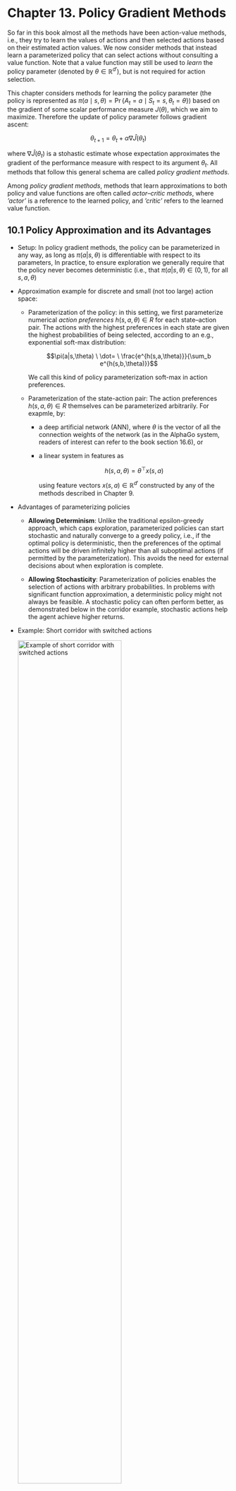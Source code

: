 # Chapter 13. Policy Gradient Methods

So far in this book almost all the methods have been action-value methods, i.e., they try to learn the values of actions and then selected actions based on their estimated action values. We now consider methods that instead learn a parameterized policy that can select actions without consulting a value function. Note that a value function may still be used to $\textit{learn}$ the policy parameter (denoted by $\theta \in \mathbb{R}^{d'}$), but is not required for action selection.

This chapter considers methods for learning the policy parameter (the policy is represented as $\pi(a \mid s, \theta) = \Pr\{ A_t = a \mid S_t = s, \theta_t = \theta \}$) based on the gradient of some scalar performance measure $J(\theta)$, which we aim to maximize. Therefore the update of policy parameter follows gradient ascent:

$$\theta_{t+1} = \theta_t + \alpha \nabla \widehat{J}(\theta_t)$$

where $\nabla \widehat{J}(\theta_t)$ is a stohastic estimate whose expectation approximates the gradient of the performance measure with respect to its argument $\theta_t$. All methods that follow this general schema are called $\textit{policy gradient methods}$.

Among  $\textit{policy gradient methods}$, methods that learn approximations to both policy and value functions are often called $\textit{actor–critic methods}$, where $\textit{'actor'}$ is a reference to the learned policy, and $\textit{'critic'}$ refers to the learned value function.

## 10.1 Policy Approximation and its Advantages

- Setup: In policy gradient methods, the policy can be parameterized in any way, as long as $\pi(a|s, \theta)$ is differentiable with respect to its parameters, In practice, to ensure exploration we generally require that the policy never becomes deterministic (i.e., that $\pi(a|s, \theta) \in (0, 1)$, for all $s, a, \theta$)

- Approximation example for discrete and small (not too large) action space:

    - Parameterization of the policy: in this setting, we first parameterize numerical $\textit{action preferences}$ $h(s, a, \theta) \in R$ for each state–action pair. The actions with the highest preferences in each state are given the highest probabilities of being selected, according to an e.g., exponential soft-max distribution:

        $$\pi(a|s,\theta) \ \dot= \ \frac{e^{h(s,a,\theta)}}{\sum_b e^{h(s,b,\theta)}}$$

        We call this kind of policy parameterization soft-max in action preferences.

    - Parameterization of the state-action pair: The action preferences $h(s, a, \theta) \in R$ themselves can be parameterized arbitrarily. For exapmle, by:
        - a deep artificial network (ANN), where $\theta$ is the vector of all the connection weights of the network (as in the AlphaGo system, readers of interest can refer to the book section 16.6), or
        - a linear system in features as 
            
            $$h(s, a, \theta) = \theta^\top x(s, a)$$

            using feature vectors $x(s, a) \in \mathbb{R}^{d'}$ constructed by any of the methods described in Chapter 9.


- Advantages of parameterizing policies

    - **Allowing Determinism**: Unlike the traditional epsilon-greedy approach, which caps exploration, parameterized policies can start stochastic and naturally converge to a greedy policy, i.e., if the optimal policy is deterministic, then the preferences of the optimal actions will be driven infinitely higher than all suboptimal actions (if permitted by the parameterization). This avoids the need for external decisions about when exploration is complete.

    - **Allowing Stochasticity**:  Parameterization of policies enables the selection of actions with arbitrary probabilities. In problems with significant function approximation, a deterministic policy might not always be feasible. A stochastic policy can often perform better, as demonstrated below in the corridor example, stochastic actions help the agent achieve higher returns.

- Example: Short corridor with switched actions

    <img src="../img/chapter13/short_corridor.png" alt="Example of short corridor with switched actions" style="width:70%;">

    - Setup: 
        - As shown in the image, there are three nonterminal states, the reward is 1 per step.
        - In the first state, left action causes no movement.
        - In the second state actions are reversed, right actions takes the agent to the left and left to the right.
    
    - Comparison between action-value method and policy approximation:
        - An action-value method with $\epsilon$-greedy action selection is forced to choose between just two policies. For example, if $\epsilon = 0.1$, then either left of right action gets the probability of $1 - \frac{\epsilon}{2} = 0.95$, and the other gets only $0.05$. These two $\epsilon$-greedy policies achieve a value (at the start state $S$) of less than $-44$ and $-82$.
        - Policy approximation can do significantly better since it learns a specific probability with which to select right (allowing more stochasticity). As shown in the image, the best probability of selecting the right action with policy approximation is about $0.59$, which achieves a value of about $-11.6$.

## 10.2 The Poliy Gradient Theorem

- Policy Gradient Objective: 
    
    When we parameterize our policy directly, we can use the ultimate goal of reinforcement learning directly as the learning objective, i.e., to learn a policy that obtains as much reward as possible in the long run. Recall that our three form of reward formulations are:

    - Episodic Setting: $G_t = \sum_{t=0}^{T} R_t$

    - Continuing Setting with Discounted Return: $G_t = \sum_{t=0}^{\infty} \gamma^t R_t$

    - Continuing Setting with Average Reward Formulation: $G_t = \sum_{t=0}^{\infty} R_t - r(\pi)$


    In this chapter, **we focus on the continuing setting with average reward as the objective**. The average reward for a policy $\pi$ is defined as: 

    $$
    \begin{align*}
    r(\pi) &= \sum_{s}\mu(s) v(s) \\
    &= \sum_{s}\mu(s) \sum_{a} \pi(a \vert s^\prime, \theta) q(s,a) \\
    &= \sum_{s}\mu(s) \sum_{a} \pi(a \vert s^\prime, \theta) \sum_{s^\prime, a} p(s^\prime, r \vert s, a) r
    \end{align*}
    $$

    Therefore, The goal is to find a policy that maximizes this average reward, so the gradient ascent update we introduced at the beginning of this chapter can be formulated as:

    $$
    \begin{align*}
    \theta_{t+1} &= \theta_t + \alpha \nabla \widehat{J}(\theta_t) \\
    &= \theta_t + \alpha \nabla r(\pi) \\
    &= \theta_t + \alpha \nabla \sum_{s}\mu(s) \sum_{a} \pi(a \vert s^\prime, \theta) \sum_{s^\prime, a} p(s^\prime, r \vert s, a) r
    \end{align*}
    $$ 

    However, Unlike value function approximation (where \mu(s) was fixed), here \mu(s) depends on the policy, which in return changes the distribution $\mu(s)$ when it gets updated. We need a update rule for parameterizing the policy model without depending on $\mu(s)$, and that is when the policy gradient theorem comes to the rescue.

- Policy Gradient Theorem: 
    
    The theorem provides an analytic expression for the gradient of performance (average reward) with respect to the policy parameter that does not involve the derivative of the state distribution, and it has proved:

    $$
    \nabla J(\theta) \propto \sum_s \mu(s) \sum_a q_{\pi}(s, a) \nabla \pi(a | s, \theta)
    $$

    The symbol $\propto$ here means "proportional to". In the episodic case, the constant of proportionality is the average length of an episode, and in the continuing case it is 1. The distribution $\mu$ hereis the on-policy distribution under $\pi$ as introduced in the last chapter.

    This [optional lecture video](https://www.coursera.org/learn/prediction-control-function-approximation/lecture/Wv6wa/the-policy-gradient-theorem) (between 2:08 - 4:27) provides an intuition of what the term $\sum_a q_{\pi}(s, a) \nabla \pi(a | s, \theta)$ does. For a detailed derivation of the policy gradient theorem, please refer to the book chapter 13.2, page 325.


## 10.3 REINFORCE (with Baseline): Monte Carlo Policy Gradient

- REINFORCE

    - Derivation of REINFORCE's update rule:

        The strategy of stohastic gradient ascent requires a way to obtain samples such that the expectation of the sample gradient is proportional to the actual gradient of the performance measure, i.e., we need some way of sampling whose expectation equals or approximates the expression given by the policy gradient theorem. 

        Naturally, we can reformulate the policy gradient theorem as

        $$
            \begin{align*}
            \nabla J(\theta) &\propto \sum_s \mu(s) \sum_a q_{\pi}(s, a) \nabla \pi(a | s, \theta) \\

            &= \mathbb{E}_{\pi} \left[ \sum_a q_{\pi}(S_t, a) \nabla \pi(a | S_t, \theta) \right],
            \end{align*}
        $$
        
        and we can just stop here and instantiate the stochastic gradient-ascent algorithm as

        $$
            \theta_{t+1} \doteq \theta_t + \alpha \sum_a \hat{q}(S_t, a, \mathbf{w}) \nabla \pi(a | S_t, \theta),
        $$

        where $\hat{q}$ is some learned approximation to $q_\pi$. This update algorithm is called an $\textit{all-actions}$ method because its update involves all of the actions. The algorithm is promising and deserves further study, but our current interest is the classical REINFORCE algorithm, which continues the above transformation as follows:

        $$
            \begin{align*}
            \nabla J(\theta) &= \mathbb{E}_{\pi} \left[ \sum_a \pi(a|S_t, \theta) q_{\pi}(S_t, a) \frac{\nabla \pi(a|S_t, \theta)}{\pi(a|S_t, \theta)} \right] \\

            &= \mathbb{E}_{\pi} \left[ q_{\pi}(S_t, A_t) \frac{\nabla \pi(A_t|S_t, \theta)}{\pi(A_t|S_t, \theta)} \right]  \ \text{(replacing \( a \) by a sample \( A_t \sim \pi \))}\\

            &= \mathbb{E}_{\pi} \left[ G_t \frac{\nabla \pi(A_t|S_t, \theta)}{\pi(A_t|S_t, \theta)} \right]  \  \text{(because \( \mathbb{E}_{\pi} [ G_t | S_t, A_t] = q_{\pi}(S_t, A_t) \))}
            \end{align*} \\
        $$

        The stochastic gradient-ascent update of REINFORCE can therefore be instantiated as 

        $$\theta_{t+1} \doteq \theta_t + \alpha \ G_t \frac{\nabla \pi(A_t|S_t, \theta)}{\pi(A_t|S_t, \theta)}$$
    
    - Intuition on REINFORCE

        - The derivation: note that during derivation, we used a sample $A_t \sim \pi$ to replace the the expectation term $\sum_a \pi(a|S_t, \theta) q_{\pi}(S_t, a)$. This strategy shares similarity as we change from Monte Carlo methods to TD methods. Similarly, this replacement brings more bias yet lower the variance at the same time.

        - The final update form: the increment of REINFORCE is proportional to the product of a return $G_t$ and a vector (called the $\textit{eligibility vector}$) - the gradient of the probability of taking the action actually taken divided by the probability of taking that action. The latter may sound horrible when first hearing it, so let's shed some light on what this increment indicates:

            - The return $G_t$ in the incremental term causes the parameter to move most in the directions that favor actions that yield the highest return.

            - The vector $\frac{\nabla \pi(A_t|S_t, \theta)}{\pi(A_t|S_t, \theta)}$, on the other hand, is a typical form of what is called $\textit{relative rate of change}$. In this case, it indicates the direction in parameter space that most increases the probability of repeating the action $A_t$ on future visits to state $S_t$. 
            
                Moreover, the update is inversely proportional to the action probability, giving actions that are less frequently selected an advantag, i.e., encouraging exploration.
        
        - Why Monte Carlo: Note that REINFORCE uses the complete return $G_t$ from time $t$, which includes all future rewards up until the end of the episode. In this sense it is a Monte Carlo algorithm and is well defined **only for the episodic case**

    - Algorithm of REINFORCE: Monte-Carlo Policy-Gradient Control (episodic) for $\pi_{\star}$
        - Input: a differentiable policy parameterization $ \pi(a | s, \theta) $
        - Algorithm parameter: step size $\alpha > 0$
        - Initialize policy parameter $\theta \in \mathbb{R}^d$ (e.g., to $0$)
        - Loop forever (for each episode):
            - Generate an episode $S_0, A_0, R_1, \dots, S_{T-1}, A_{T-1}, R_T$, following $\pi(\cdot | \cdot, \theta)$
            - Loop for each step of the episode $t = 0, 1, \dots, T-1$:
                - Compute return (with $\gamma$ added for the general discounted case):
                $$
                G \leftarrow \sum_{k=t+1}^{T} \gamma^{k-t-1} R_k
                $$
                - Update policy parameters:
                $$
                \theta \leftarrow \theta + \alpha \gamma^t G \nabla \ln \pi(A_t | S_t, \theta)
                $$


    - Performance of REINFORCE on the short-corridor example

        <img src="../img/chapter13/reinforce_performance.png" alt="Performance of REINFORCE on the short corridor example with different step sizes" style="width:80%;">

        - Results: as shown, with a good step size, the total reward per episode approaches the optimal value of the start state ($v_\star(s_0)$).

        - Properties of REINFORCE: for suffciently small $\alpha$, the improvement in expected performance is assured, and convergence to a local optimum under standard stochastic approximation conditions happens for decreasing $\alpha$. However, as a Monte Carlo method REINFORCE may be of high variance and thus produce slow learning.


- REINFORCE with Baseline

    - Derivation of REINFORCE with Baseline

        We now generalize the policy gradient theorem to include a comparison of the action value $q_{\pi}(s, a)$ to an arbitrary $baseline \ b(s)$

        $$
        \nabla J(\theta) \propto \sum_{s} \mu(s) \sum_{a} \left( q_{\pi}(s, a) - b(s) \right) \nabla \pi(a \mid s, \theta).
        $$

        The baseline can be any function, even a random variable, **as long as it does not vary with $a$**, and the equation remains valid because the subtracted quantity is zero:

        $$
        \begin{align*}
        \sum_{a} b(s) \nabla \pi(a \mid s, \theta) &= b(s) \nabla \sum_{a} \pi(a \mid s, \theta) \\
        &= b(s) \nabla 1 \\
        &= 0.
        \end{align*}
        $$

        Therefore, we now have a new update rule that includes a general baseline, which is a strict generalization of REINFORCE (since the baseline could be uniformly zero):

        $$
        \theta_{t+1} \doteq \theta_t + \alpha \ (G_t - b(S_t)) \frac{\nabla \pi(A_t|S_t, \theta)}{\pi(A_t|S_t, \theta)}
        $$
    
    - Justification for adding the baseline

        - Lower the variance: In general, the baseline leaves the expected value of the update unchanged, but it can have a large effect on its variance. Adding a baseline can significantly reduce the variance (and thus speed the learning). 
        
        - Setting of the baseline: 
        
            For MDPs, the baseline should vary with state. In some states all actions have high values and we need a high baseline to differentiate the higher valued actions from the less highly valued ones; in other states all actions will have low values and a low baseline is appropriate.

            Therefore, a natural choice of the baseline is an estimate of the state value: $\hat{v}(S_t, \boldsymbol{w})$. Because REINFORCE is a Monte Carlo method, is it also natural to use a Monte Carlo method to learn the state-value weights $\boldsymbol{w}$. To this end, we give the algorithm of REINFORCE with Baseline as below.

    - Algorithm of REINFORCE with Baseline: Monte-Carlo Policy-Gradient Control (episodic) for $\pi_\theta \approx \pi_{\star}$

        - Input: a differentiable policy parameterization $\pi(a | s, \theta)$
        - Input: a differentiable state-value function parameterization $\hat{v}(s, \boldsymbol{w})$
        - Algorithm parameters: step sizes $\alpha^{\theta} > 0$, $\alpha^{w} > 0$
        - Initialize policy parameter $\theta \in \mathbb{R}^d$ and state-value weights $\mathbf{w} \in \mathbb{R}^d$ (e.g., to $0$)
        - Loop forever (for each episode):
            - Generate an episode $S_0, A_0, R_1, \dots, S_{T-1}, A_{T-1}, R_T$, following $\pi(\cdot | \cdot, \theta)$
            - Loop for each step of the episode $t = 0, 1, \dots, T-1$:
            - Compute return (with $\gamma$ added for the general discounted case):
                $$
                G \leftarrow \sum_{k=t+1}^{T} \gamma^{k-t-1} R_k
                $$
            - Compute TD error (note that the TD error is computed with $G$):
                $$
                \delta \leftarrow G - \hat{v}(S_t, \mathbf{w})
                $$
            - Update state-value weights with semi-gradient method:
                $$
                \mathbf{w} \leftarrow \mathbf{w} + \alpha^w \delta \nabla \hat{v}(S_t, \mathbf{w})
                $$
            - Update policy parameters:
                $$
                \theta \leftarrow \theta + \alpha^{\theta} \gamma^t \delta \nabla \ln \pi(A_t | S_t, \theta)
                $$

    - Performance of REINFORCE with Baseline on the short-corridor example
        
        <img src="../img/chapter13/reinforce_baseline_performance.png" alt="Performance of REINFORCE with Baseline on the short corridor example compared to REINFORCE" style="width:80%;">

        Adding a baseline to REINFORCE can make it learn much faster. The step size used here for plain REINFORCE is that at which it performs best.
    
## 13.4 Actor–Critic Methods
